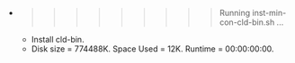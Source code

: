 * >>>>>>>>> Running inst-min-con-cld-bin.sh ...
  * Install cld-bin.
  * Disk size = 774488K. Space Used = 12K. Runtime = 00:00:00:00.
